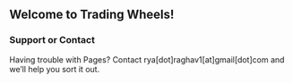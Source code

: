 ## Welcome to Trading Wheels!

### Support or Contact

Having trouble with Pages? Contact rya[dot]raghav1[at]gmail[dot]com and we’ll help you sort it out.

